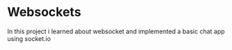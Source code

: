 # Websockets 
In this project i learned about websocket and implemented a basic chat app using socket.io 
